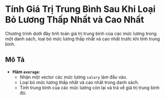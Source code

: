 # Tính Giá Trị Trung Bình Sau Khi Loại Bỏ Lương Thấp Nhất và Cao Nhất

Chương trình dưới đây tính toán giá trị trung bình của các mức lương trong một danh sách, loại bỏ mức lương thấp nhất và cao nhất trước khi tính trung bình.

## Mô Tả

- **Hàm `average`**:
    - Nhận một vector các mức lương `salary` làm đầu vào.
    - Loại bỏ mức lương thấp nhất và cao nhất trong danh sách.
    - Tính trung bình của các mức lương còn lại và trả về giá trị trung bình đó.
